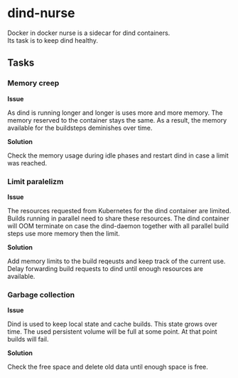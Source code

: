 # dind-nurse

Docker in docker nurse is a sidecar for dind containers. \
Its task is to keep dind healthy.

## Tasks

### Memory creep

__Issue__

As dind is running longer and longer is uses more and more memory. The memory reserved to the container stays the same. As a result, the memory available for the buildsteps deminishes over time.

__Solution__

Check the memory usage during idle phases and restart dind in case a limit was reached.

### Limit paralelizm

__Issue__

The resources requested from Kubernetes for the dind container are limited. Builds running in parallel need to share these resources. The dind container will OOM terminate on case the dind-daemon together with all parallel build steps use more memory then the limit.

__Solution__

Add memory limits to the build reqeusts and keep track of the current use. Delay forwarding build requests to dind until enough resources are available.

### Garbage collection

__Issue__

Dind is used to keep local state and cache builds. This state grows over time. The used persistent volume will be full at some point. At that point builds will fail.

__Solution__

Check the free space and delete old data until enough space is free.
